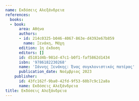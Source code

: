 ```yaml
---
name: Εκδόσεις Αλεξάνδρεια
references:
  books:
  - book:
      area: Αθήνα
      authors:
      - id: 214c0325-b046-4067-863e-d4392e67b859
        name: Ξενάκη, Μάχη
      edition: 1η έκδοση
      editors: []
      id: d5181d4b-981d-47c1-b0f1-faf5862d1434
      isbn: '9786182230268'
      name: 'Ιάννης Ξενάκης: Ένας συγκλονιστικός πατέρας'
      publication_date: Νοέμβριος 2023
    publisher:
      id: 43fc162f-9ba0-42fd-9f53-60b7c9c12a8a
      name: Εκδόσεις Αλεξάνδρεια
title: Εκδόσεις Αλεξάνδρεια
---
```


